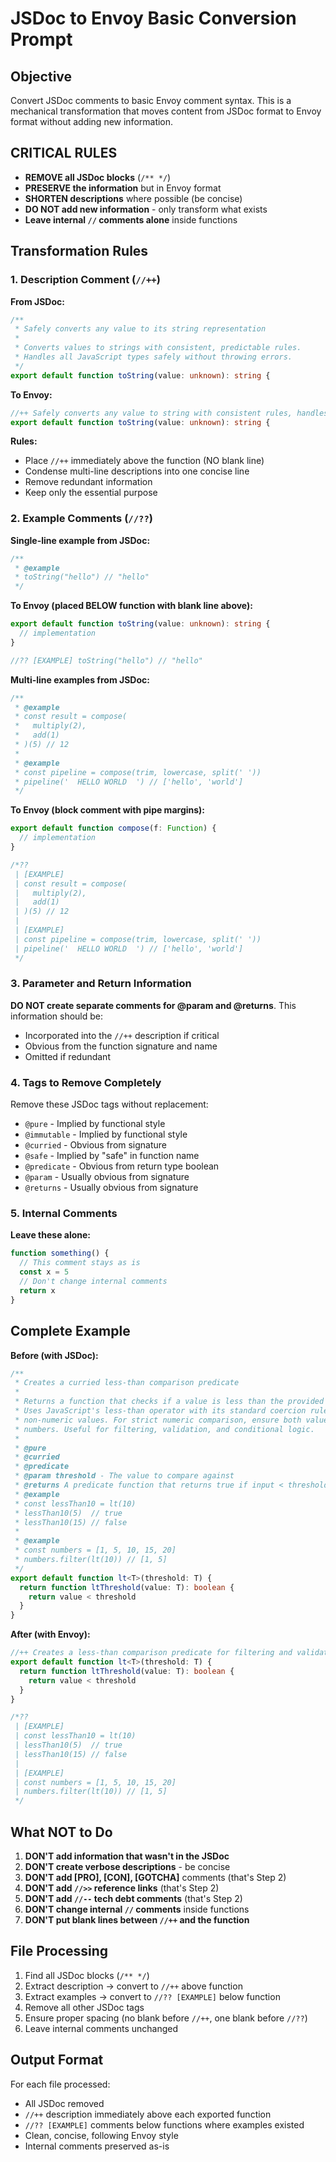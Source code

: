 # JSDoc to Envoy Basic Conversion Prompt

## Objective

Convert JSDoc comments to basic Envoy comment syntax. This is a mechanical transformation that moves content from JSDoc format to Envoy format without adding new information.

## CRITICAL RULES

- **REMOVE all JSDoc blocks** (`/** */`)
- **PRESERVE the information** but in Envoy format
- **SHORTEN descriptions** where possible (be concise)
- **DO NOT add new information** - only transform what exists
- **Leave internal `//` comments alone** inside functions

## Transformation Rules

### 1. Description Comment (`//++`)

**From JSDoc:**
```typescript
/**
 * Safely converts any value to its string representation
 *
 * Converts values to strings with consistent, predictable rules.
 * Handles all JavaScript types safely without throwing errors.
 */
export default function toString(value: unknown): string {
```

**To Envoy:**
```typescript
//++ Safely converts any value to string with consistent rules, handles all types without throwing
export default function toString(value: unknown): string {
```

**Rules:**
- Place `//++` immediately above the function (NO blank line)
- Condense multi-line descriptions into one concise line
- Remove redundant information
- Keep only the essential purpose

### 2. Example Comments (`//??`)

**Single-line example from JSDoc:**
```typescript
/**
 * @example
 * toString("hello") // "hello"
 */
```

**To Envoy (placed BELOW function with blank line above):**
```typescript
export default function toString(value: unknown): string {
  // implementation
}

//?? [EXAMPLE] toString("hello") // "hello"
```

**Multi-line examples from JSDoc:**
```typescript
/**
 * @example
 * const result = compose(
 *   multiply(2),
 *   add(1)
 * )(5) // 12
 * 
 * @example
 * const pipeline = compose(trim, lowercase, split(' '))
 * pipeline('  HELLO WORLD  ') // ['hello', 'world']
 */
```

**To Envoy (block comment with pipe margins):**
```typescript
export default function compose(f: Function) {
  // implementation
}

/*??
 | [EXAMPLE]
 | const result = compose(
 |   multiply(2),
 |   add(1)
 | )(5) // 12
 |
 | [EXAMPLE]
 | const pipeline = compose(trim, lowercase, split(' '))
 | pipeline('  HELLO WORLD  ') // ['hello', 'world']
 */
```

### 3. Parameter and Return Information

**DO NOT create separate comments for @param and @returns**. This information should be:
- Incorporated into the `//++` description if critical
- Obvious from the function signature and name
- Omitted if redundant

### 4. Tags to Remove Completely

Remove these JSDoc tags without replacement:
- `@pure` - Implied by functional style
- `@immutable` - Implied by functional style
- `@curried` - Obvious from signature
- `@safe` - Implied by "safe" in function name
- `@predicate` - Obvious from return type boolean
- `@param` - Usually obvious from signature
- `@returns` - Usually obvious from signature

### 5. Internal Comments

**Leave these alone:**
```typescript
function something() {
  // This comment stays as is
  const x = 5
  // Don't change internal comments
  return x
}
```

## Complete Example

**Before (with JSDoc):**
```typescript
/**
 * Creates a curried less-than comparison predicate
 *
 * Returns a function that checks if a value is less than the provided threshold.
 * Uses JavaScript's less-than operator with its standard coercion rules for
 * non-numeric values. For strict numeric comparison, ensure both values are
 * numbers. Useful for filtering, validation, and conditional logic.
 *
 * @pure
 * @curried
 * @predicate
 * @param threshold - The value to compare against
 * @returns A predicate function that returns true if input < threshold
 * @example
 * const lessThan10 = lt(10)
 * lessThan10(5)  // true
 * lessThan10(15) // false
 * 
 * @example
 * const numbers = [1, 5, 10, 15, 20]
 * numbers.filter(lt(10)) // [1, 5]
 */
export default function lt<T>(threshold: T) {
  return function ltThreshold(value: T): boolean {
    return value < threshold
  }
}
```

**After (with Envoy):**
```typescript
//++ Creates a less-than comparison predicate for filtering and validation
export default function lt<T>(threshold: T) {
  return function ltThreshold(value: T): boolean {
    return value < threshold
  }
}

/*??
 | [EXAMPLE]
 | const lessThan10 = lt(10)
 | lessThan10(5)  // true
 | lessThan10(15) // false
 |
 | [EXAMPLE]
 | const numbers = [1, 5, 10, 15, 20]
 | numbers.filter(lt(10)) // [1, 5]
 */
```

## What NOT to Do

1. **DON'T add information that wasn't in the JSDoc**
2. **DON'T create verbose descriptions** - be concise
3. **DON'T add [PRO], [CON], [GOTCHA]** comments (that's Step 2)
4. **DON'T add `//>>` reference links** (that's Step 2)
5. **DON'T add `//--` tech debt comments** (that's Step 2)
6. **DON'T change internal `//` comments** inside functions
7. **DON'T put blank lines between `//++` and the function**

## File Processing

1. Find all JSDoc blocks (`/** */`)
2. Extract description → convert to `//++` above function
3. Extract examples → convert to `//?? [EXAMPLE]` below function
4. Remove all other JSDoc tags
5. Ensure proper spacing (no blank before `//++`, one blank before `//??`)
6. Leave internal comments unchanged

## Output Format

For each file processed:
- All JSDoc removed
- `//++` description immediately above each exported function
- `//?? [EXAMPLE]` comments below functions where examples existed
- Clean, concise, following Envoy style
- Internal comments preserved as-is

